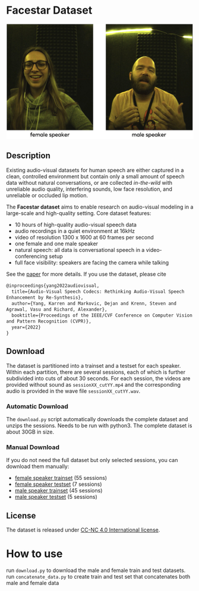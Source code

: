 # Facestar Dataset
[![teaser](https://github.com/facebookresearch/facestar/blob/main/teaser.jpg)](https://github.com/facebookresearch/facestar/)

## Description

Existing audio-visual datasets for human speech are either captured in a clean, controlled environment but contain only a small amount of speech data without natural conversations, or are collected *in-the-wild* with unreliable audio quality, interfering sounds, low face resolution, and unreliable or occluded lip motion.

The **Facestar dataset** aims to enable research on audio-visual modeling in a large-scale and high-quality setting. Core dataset features:
* 10 hours of high-quality audio-visual speech data
* audio recordings in a quiet environment at 16kHz
* video of resolution 1300 x 1600 at 60 frames per second
* one female and one male speaker
* natural speech: all data is conversational speech in a video-conferencing setup
* full face visibility: speakers are facing the camera while talking

See the [paper](https://github.com/facebookresearch/facestar/releases/download/paper_materials/paper.pdf) for more details. If you use the dataset, please cite
```
@inproceedings{yang2022audiovisual,
  title={Audio-Visual Speech Codecs: Rethinking Audio-Visual Speech Enhancement by Re-Synthesis},
  author={Yang, Karren and Markovic, Dejan and Krenn, Steven and Agrawal, Vasu and Richard, Alexander},
  booktitle={Proceedings of the IEEE/CVF Conference on Computer Vision and Pattern Recognition (CVPR)},
  year={2022}
}
```

## Download

The dataset is partitioned into a trainset and a testset for each speaker. Within each partition, there are several sessions, each of which is further subdivided into cuts of about 30 seconds.
For each session, the videos are provided without sound as `sessionXX_cutYY.mp4` and the corresponding audio is provided in the wave file `sessionXX_cutYY.wav`.

### Automatic Download

The `download.py` script automatically downloads the complete dataset and unzips the sessions. Needs to be run with python3. The complete dataset is about 30GB in size.

### Manual Download

If you do not need the full dataset but only selected sessions, you can download them manually:
* [female speaker trainset](https://github.com/facebookresearch/facestar/releases/tag/female_speaker_trainset) (55 sessions)
* [female speaker testset](https://github.com/facebookresearch/facestar/releases/tag/female_speaker_testset) (7 sessions)
* [male speaker trainset](https://github.com/facebookresearch/facestar/releases/tag/male_speaker_trainset) (45 sessions)
* [male speaker testset](https://github.com/facebookresearch/facestar/releases/tag/male_speaker_testset) (5 sessions)

## License

The dataset is released under [CC-NC 4.0 International license](https://github.com/facebookresearch/facestar/blob/main/LICENSE).


# How to use
run ```download.py``` to download the male and female train and test datasets.
run ```concatenate_data.py``` to create train and test set that concatenates both male and female data
